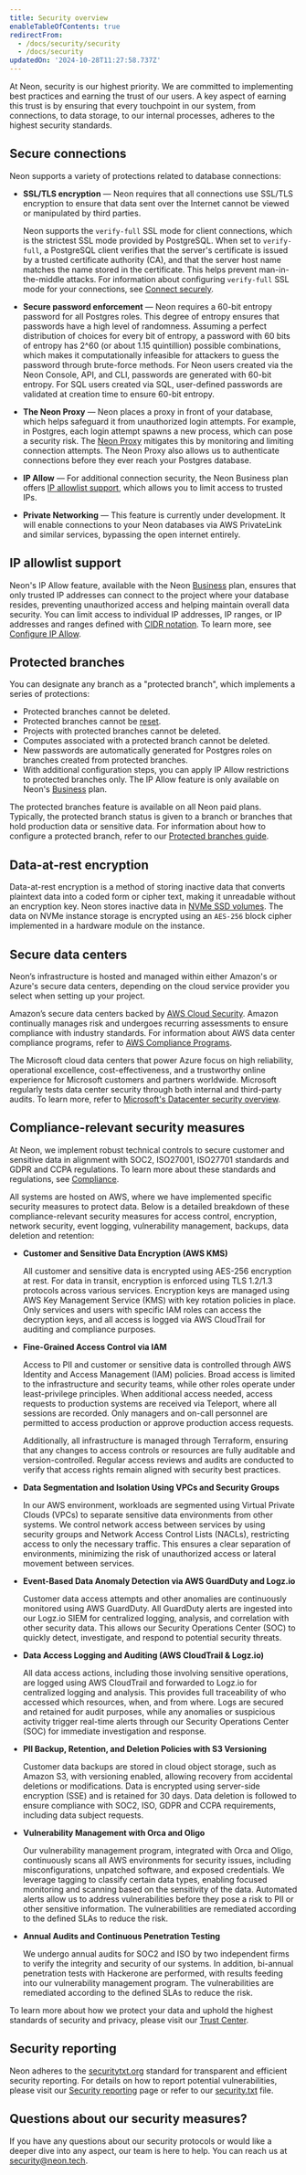 ```yaml
---
title: Security overview
enableTableOfContents: true
redirectFrom:
  - /docs/security/security
  - /docs/security
updatedOn: '2024-10-28T11:27:58.737Z'
---
```


At Neon, security is our highest priority. We are committed to implementing best practices and earning the trust of our users. A key aspect of earning this trust is by ensuring that every touchpoint in our system, from connections, to data storage, to our internal processes, adheres to the highest security standards.

## Secure connections

Neon supports a variety of protections related to database connections:

- **SSL/TLS encryption** — Neon requires that all connections use SSL/TLS encryption to ensure that data sent over the Internet cannot be viewed or manipulated by third parties.

  Neon supports the `verify-full` SSL mode for client connections, which is the strictest SSL mode provided by PostgreSQL. When set to `verify-full`, a PostgreSQL client verifies that the server's certificate is issued by a trusted certificate authority (CA), and that the server host name matches the name stored in the certificate. This helps prevent man-in-the-middle attacks. For information about configuring `verify-full` SSL mode for your connections, see [Connect securely](/docs/connect/connect-securely).

- **Secure password enforcement** — Neon requires a 60-bit entropy password for all Postgres roles. This degree of entropy ensures that passwords have a high level of randomness. Assuming a perfect distribution of choices for every bit of entropy, a password with 60 bits of entropy has 2^60 (or about 1.15 quintillion) possible combinations, which makes it computationally infeasible for attackers to guess the password through brute-force methods. For Neon users created via the Neon Console, API, and CLI, passwords are generated with 60-bit entropy. For SQL users created via SQL, user-defined passwords are validated at creation time to ensure 60-bit entropy.

- **The Neon Proxy** — Neon places a proxy in front of your database, which helps safeguard it from unauthorized login attempts. For example, in Postgres, each login attempt spawns a new process, which can pose a security risk. The [Neon Proxy](/docs/reference/glossary#neon-proxy) mitigates this by monitoring and limiting connection attempts. The Neon Proxy also allows us to authenticate connections before they ever reach your Postgres database.

- **IP Allow** — For additional connection security, the Neon Business plan offers [IP allowlist support](#ip-allowlist-support), which allows you to limit access to trusted IPs.

- **Private Networking** — This feature is currently under development. It will enable connections to your Neon databases via AWS PrivateLink and similar services, bypassing the open internet entirely.

## IP allowlist support

Neon's IP Allow feature, available with the Neon [Business](/docs/introduction/plans#business) plan, ensures that only trusted IP addresses can connect to the project where your database resides, preventing unauthorized access and helping maintain overall data security. You can limit access to individual IP addresses, IP ranges, or IP addresses and ranges defined with [CIDR notation](/docs/reference/glossary#cidr-notation). To learn more, see [Configure IP Allow](/docs/manage/projects#configure-ip-allow).

## Protected branches

You can designate any branch as a "protected branch", which implements a series of protections:

- Protected branches cannot be deleted.
- Protected branches cannot be [reset](/docs/manage/branches#reset-a-branch-from-parent).
- Projects with protected branches cannot be deleted.
- Computes associated with a protected branch cannot be deleted.
- New passwords are automatically generated for Postgres roles on branches created from protected branches.
- With additional configuration steps, you can apply IP Allow restrictions to protected branches only. The IP Allow feature is only available on Neon's [Business](/docs/introduction/plans#business) plan.

The protected branches feature is available on all Neon paid plans. Typically, the protected branch status is given to a branch or branches that hold production data or sensitive data. For information about how to configure a protected branch, refer to our [Protected branches guide](/docs/guides/protected-branches).

## Data-at-rest encryption

Data-at-rest encryption is a method of storing inactive data that converts plaintext data into a coded form or cipher text, making it unreadable without an encryption key. Neon stores inactive data in [NVMe SSD volumes](https://docs.aws.amazon.com/AWSEC2/latest/UserGuide/ssd-instance-store.html#nvme-ssd-volumes). The data on NVMe instance storage is encrypted using an `AES-256` block cipher implemented in a hardware module on the instance.

## Secure data centers

Neon’s infrastructure is hosted and managed within either Amazon's or Azure's secure data centers, depending on the cloud service provider you select when setting up your project.

Amazon’s secure data centers backed by [AWS Cloud Security](https://aws.amazon.com/security/). Amazon continually manages risk and undergoes recurring assessments to ensure compliance with industry standards. For information about AWS data center compliance programs, refer to [AWS Compliance Programs](https://aws.amazon.com/compliance/programs/).

The Microsoft cloud data centers that power Azure focus on high reliability, operational excellence, cost-effectiveness, and a trustworthy online experience for Microsoft customers and partners worldwide. Microsoft regularly tests data center security through both internal and third-party audits. To learn more, refer to [Microsoft's Datacenter security overview](https://learn.microsoft.com/en-us/compliance/assurance/assurance-datacenter-security).

## Compliance-relevant security measures

At Neon, we implement robust technical controls to secure customer and sensitive data in alignment with SOC2, ISO27001, ISO27701 standards and GDPR and CCPA regulations. To learn more about these standards and regulations, see [Compliance](/docs/security/compliance).

All systems are hosted on AWS, where we have implemented specific security measures to protect data. Below is a detailed breakdown of these compliance-relevant security measures for access control, encryption, network security, event logging, vulnerability management, backups, data deletion and retention:

- **Customer and Sensitive Data Encryption (AWS KMS)**

  All customer and sensitive data is encrypted using AES-256 encryption at rest. For data in transit, encryption is enforced using TLS 1.2/1.3 protocols across various services. Encryption keys are managed using AWS Key Management Service (KMS) with key rotation policies in place. Only services and users with specific IAM roles can access the decryption keys, and all access is logged via AWS CloudTrail for auditing and compliance purposes.

- **Fine-Grained Access Control via IAM**

  Access to PII and customer or sensitive data is controlled through AWS Identity and Access Management (IAM) policies. Broad access is limited to the infrastructure and security teams, while other roles operate under least-privilege principles. When additional access needed, access requests to production systems are received via Teleport, where all sessions are recorded. Only managers and on-call personnel are permitted to access production or approve production access requests.

  Additionally, all infrastructure is managed through Terraform, ensuring that any changes to access controls or resources are fully auditable and version-controlled. Regular access reviews and audits are conducted to verify that access rights remain aligned with security best practices.

- **Data Segmentation and Isolation Using VPCs and Security Groups**

  In our AWS environment, workloads are segmented using Virtual Private Clouds (VPCs) to separate sensitive data environments from other systems. We control network access between services by using security groups and Network Access Control Lists (NACLs), restricting access to only the necessary traffic. This ensures a clear separation of environments, minimizing the risk of unauthorized access or lateral movement between services.

- **Event-Based Data Anomaly Detection via AWS GuardDuty and Logz.io**

  Customer data access attempts and other anomalies are continuously monitored using AWS GuardDuty. All GuardDuty alerts are ingested into our Logz.io SIEM for centralized logging, analysis, and correlation with other security data. This allows our Security Operations Center (SOC) to quickly detect, investigate, and respond to potential security threats.

- **Data Access Logging and Auditing (AWS CloudTrail & Logz.io)**

  All data access actions, including those involving sensitive operations, are logged using AWS CloudTrail and forwarded to Logz.io for centralized logging and analysis. This provides full traceability of who accessed which resources, when, and from where. Logs are secured and retained for audit purposes, while any anomalies or suspicious activity trigger real-time alerts through our Security Operations Center (SOC) for immediate investigation and response.

- **PII Backup, Retention, and Deletion Policies with S3 Versioning**

  Customer data backups are stored in cloud object storage, such as Amazon S3, with versioning enabled, allowing recovery from accidental deletions or modifications. Data is encrypted using server-side encryption (SSE) and is retained for 30 days. Data deletion is followed to ensure compliance with SOC2, ISO, GDPR and CCPA requirements, including data subject requests.

- **Vulnerability Management with Orca and Oligo**

  Our vulnerability management program, integrated with Orca and Oligo, continuously scans all AWS environments for security issues, including misconfigurations, unpatched software, and exposed credentials. We leverage tagging to classify certain data types, enabling focused monitoring and scanning based on the sensitivity of the data. Automated alerts allow us to address vulnerabilities before they pose a risk to PII or other sensitive information. The vulnerabilities are remediated according to the defined SLAs to reduce the risk.

- **Annual Audits and Continuous Penetration Testing**

  We undergo annual audits for SOC2 and ISO by two independent firms to verify the integrity and security of our systems. In addition, bi-annual penetration tests with Hackerone are performed, with results feeding into our vulnerability management program. The vulnerabilities are remediated according to the defined SLAs to reduce the risk.

To learn more about how we protect your data and uphold the highest standards of security and privacy, please visit our [Trust Center](https://trust.neon.tech/).

## Security reporting

Neon adheres to the [securitytxt.org](https://securitytxt.org/) standard for transparent and efficient security reporting. For details on how to report potential vulnerabilities, please visit our [Security reporting](/docs/security/security-reporting) page or refer to our [security.txt](https://neon.tech/security.txt) file.

## Questions about our security measures?

If you have any questions about our security protocols or would like a deeper dive into any aspect, our team is here to help. You can reach us at [security@neon.tech](mailto:security@neon.tech).
